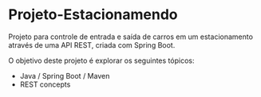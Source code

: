 # Projeto-Estacionamendo
 Projeto para controle de entrada e saída de carros em um estacionamento através de uma API REST, criada com Spring Boot.
 
O objetivo deste projeto é explorar os seguintes tópicos:
- Java / Spring Boot / Maven
- REST concepts
 

